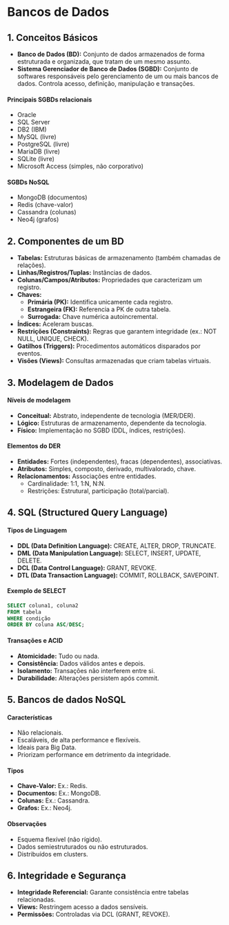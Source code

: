 # Bancos de Dados

## 1. Conceitos Básicos
- **Banco de Dados (BD):** Conjunto de dados armazenados de forma estruturada e organizada, que tratam de um mesmo assunto.
- **Sistema Gerenciador de Banco de Dados (SGBD):** Conjunto de softwares responsáveis pelo gerenciamento de um ou mais bancos de dados. Controla acesso, definição, manipulação e transações.

#### Principais SGBDs relacionais
- Oracle
- SQL Server
- DB2 (IBM)
- MySQL (livre)
- PostgreSQL (livre)
- MariaDB (livre)
- SQLite (livre)
- Microsoft Access (simples, não corporativo)

#### SGBDs NoSQL
- MongoDB (documentos)
- Redis (chave-valor)
- Cassandra (colunas)
- Neo4j (grafos)

## 2. Componentes de um BD
- **Tabelas:** Estruturas básicas de armazenamento (também chamadas de relações).
- **Linhas/Registros/Tuplas:** Instâncias de dados.
- **Colunas/Campos/Atributos:** Propriedades que caracterizam um registro.
- **Chaves:**
  - **Primária (PK):** Identifica unicamente cada registro.
  - **Estrangeira (FK):** Referencia a PK de outra tabela.
  - **Surrogada:** Chave numérica autoincremental.
- **Índices:** Aceleram buscas.
- **Restrições (Constraints):** Regras que garantem integridade (ex.: NOT NULL, UNIQUE, CHECK).
- **Gatilhos (Triggers):** Procedimentos automáticos disparados por eventos.
- **Visões (Views):** Consultas armazenadas que criam tabelas virtuais.

## 3. Modelagem de Dados

#### Níveis de modelagem
- **Conceitual:** Abstrato, independente de tecnologia (MER/DER).
- **Lógico:** Estruturas de armazenamento, dependente da tecnologia.
- **Físico:** Implementação no SGBD (DDL, índices, restrições).

#### Elementos do DER
- **Entidades:** Fortes (independentes), fracas (dependentes), associativas.
- **Atributos:** Simples, composto, derivado, multivalorado, chave.
- **Relacionamentos:** Associações entre entidades.
  - Cardinalidade: 1:1, 1:N, N:N.
  - Restrições: Estrutural, participação (total/parcial).

## 4. SQL (Structured Query Language)

#### Tipos de Linguagem
- **DDL (Data Definition Language):** CREATE, ALTER, DROP, TRUNCATE.
- **DML (Data Manipulation Language):** SELECT, INSERT, UPDATE, DELETE.
- **DCL (Data Control Language):** GRANT, REVOKE.
- **DTL (Data Transaction Language):** COMMIT, ROLLBACK, SAVEPOINT.

#### Exemplo de SELECT
```sql
SELECT coluna1, coluna2
FROM tabela
WHERE condição
ORDER BY coluna ASC/DESC;
```

#### Transações e ACID
- **Atomicidade:** Tudo ou nada.
- **Consistência:** Dados válidos antes e depois.
- **Isolamento:** Transações não interferem entre si.
- **Durabilidade:** Alterações persistem após commit.

## 5. Bancos de dados NoSQL

#### Características
- Não relacionais.
- Escaláveis, de alta performance e flexíveis.
- Ideais para Big Data.
- Priorizam performance em detrimento da integridade.

#### Tipos
- **Chave-Valor:** Ex.: Redis.
- **Documentos:** Ex.: MongoDB.
- **Colunas:** Ex.: Cassandra.
- **Grafos:** Ex.: Neo4j.

#### Observações
- Esquema flexível (não rígido).
- Dados semiestruturados ou não estruturados.
- Distribuídos em clusters.

## 6. Integridade e Segurança
- **Integridade Referencial:** Garante consistência entre tabelas relacionadas.
- **Views:** Restringem acesso a dados sensíveis.
- **Permissões:** Controladas via DCL (GRANT, REVOKE).